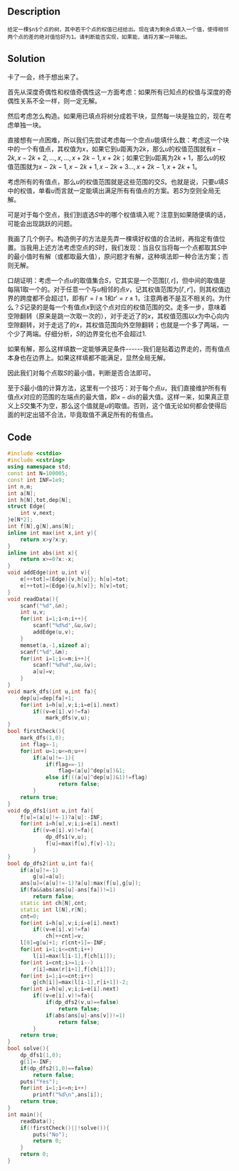 ## Description

	给定一棵$n$个点的树，其中若干个点的权值已经给出。现在请为剩余点填入一个值，使得相邻两个点的差的绝对值恰好为1。请判断能否实现，如果能，请将方案一并输出。



## Solution

卡了一会，终于想出来了。

首先从深度奇偶性和权值奇偶性这一方面考虑：如果所有已知点的权值与深度的奇偶性关系不全一样，则一定无解。

然后考虑怎么构造。如果用已填点将树分成若干块，显然每一块是独立的，现在考虑单独一块。

直接想有一点困难，所以我们先尝试考虑每一个空点$u$能填什么数：考虑这一个块中的一个有值点，其权值为$x$，如果它到$u$距离为$2k$，那么$u$的权值范围就有$x-2k,x-2k+2,...,x,...,x+2k-1,x+2k$；如果它到$u$距离为$2k+1$，那么$u$的权值范围就为$x-2k-1,x-2k+1,x-2k+3...,x+2k-1,x+2k+1$。

考虑所有的有值点，那么$u$的权值范围就是这些范围的交$S$。也就是说，只要$u$填$S$中的权值，单看$u$而言就一定能填出满足所有有值点的方案。若$S$为空则全局无解。

可是对于每个空点，我们到底选$S$中的哪个权值填入呢？注意到如果随便填的话，可能会出现跳跃的问题。

我画了几个例子。构造例子的方法是先弄一棵填好权值的合法树，再指定有值位置。当我用上述方法考虑空点的$S$时，我们发现：当且仅当将每一个点都取其$S$中的最小值时有解（或都取最大值），原问题才有解，这种填法即一种合法方案；否则无解。

口胡证明：考虑一个点$u$的取值集合$S$，它其实是一个范围$[l,r]$，但中间的取值是每隔1取一个的。对于任意一个与$u$相邻的点$v$，记其权值范围为$[l',r']$，则其权值边界的跨度都不会超过1，即有$l'=l\pm1$和$r'=r \pm1$，注意两者不是互不相关的。为什么？$S$记录的是每一个有值点$x$到这个点对应的权值范围的交。走多一步，意味着空隙翻转（原来是跳一次取一次的），对于走近了的$x$，其权值范围以$x$为中心向内空隙翻转，对于走远了的$x$，其权值范围向外空隙翻转；也就是一个多了两端，一个少了两端。仔细分析，$S$的边界变化也不会超过1.

如果有解，那么这样填数一定能够满足条件------我们是贴着边界走的，而有值点本身也在边界上。如果这样填都不能满足，显然全局无解。

因此我们对每个点取$S$的最小值，判断是否合法即可。

至于$S$最小值的计算方法，这里有一个技巧：对于每个点$u$，我们直接维护所有有值点$x$对应的范围的左端点的最大值，即$x-dis$的最大值。这样一来，如果真正意义上$S$交集不为空，那么这个值就是$u$的取值。否则，这个值无论如何都会使得后面的判定出错不合法，毕竟取值不满足所有的有值点。


	



## Code

```c++
#include <cstdio>
#include <cstring>
using namespace std;
const int N=100005;
const int INF=1e9;
int n,m;
int a[N];
int h[N],tot,dep[N];
struct Edge{
	int v,next;
}e[N*2];
int f[N],g[N],ans[N];
inline int max(int x,int y){
	return x>y?x:y;
}
inline int abs(int x){
	return x>=0?x:-x;
}
void addEdge(int u,int v){
	e[++tot]=(Edge){v,h[u]}; h[u]=tot;
	e[++tot]=(Edge){u,h[v]}; h[v]=tot;
}
void readData(){
	scanf("%d",&n);
	int u,v;
	for(int i=1;i<n;i++){
		scanf("%d%d",&u,&v);
		addEdge(u,v);
	}
	memset(a,-1,sizeof a);
	scanf("%d",&m);
	for(int i=1;i<=m;i++){
		scanf("%d%d",&u,&v);
		a[u]=v;	
	}
}
void mark_dfs(int u,int fa){
	dep[u]=dep[fa]+1;
	for(int i=h[u],v;i;i=e[i].next)
		if((v=e[i].v)!=fa)
			mark_dfs(v,u);
}
bool firstCheck(){
	mark_dfs(1,0);
	int flag=-1;
	for(int u=1;u<=n;u++)
		if(a[u]!=-1){
			if(flag==-1)
				flag=(a[u]^dep[u])&1;
			else if(((a[u]^dep[u])&1)!=flag)
				return false;
		}
	return true;
}
void dp_dfs1(int u,int fa){
	f[u]=(a[u]!=-1)?a[u]:-INF;
	for(int i=h[u],v;i;i=e[i].next)
		if((v=e[i].v)!=fa){
			dp_dfs1(v,u);
			f[u]=max(f[u],f[v]-1);
		}
}
bool dp_dfs2(int u,int fa){
	if(a[u]!=-1)
		g[u]=a[u];
	ans[u]=(a[u]!=-1)?a[u]:max(f[u],g[u]);
	if(fa&&abs(ans[u]-ans[fa])!=1)
		return false;
	static int ch[N],cnt;			
	static int l[N],r[N];
	cnt=0;
	for(int i=h[u],v;i;i=e[i].next)
		if((v=e[i].v)!=fa)
			ch[++cnt]=v;
	l[0]=g[u]+1; r[cnt+1]=-INF;		
	for(int i=1;i<=cnt;i++)
		l[i]=max(l[i-1],f[ch[i]]);
	for(int i=cnt;i>=1;i--)
		r[i]=max(r[i+1],f[ch[i]]);
	for(int i=1;i<=cnt;i++)
		g[ch[i]]=max(l[i-1],r[i+1])-2;
	for(int i=h[u],v;i;i=e[i].next)
		if((v=e[i].v)!=fa){
			if(dp_dfs2(v,u)==false)
				return false;
			if(abs(ans[u]-ans[v])!=1)
				return false;
		}
	return true;
}
bool solve(){
	dp_dfs1(1,0);
	g[1]=-INF;
	if(dp_dfs2(1,0)==false)
		return false;
	puts("Yes");
	for(int i=1;i<=n;i++)
		printf("%d\n",ans[i]);
	return true;
}
int main(){
	readData();
	if(!firstCheck()||!solve()){
		puts("No");
		return 0;
	}
	return 0;
}
```

